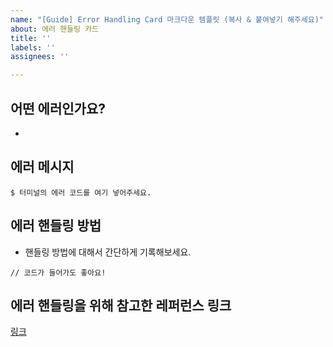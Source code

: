 ```yaml
---
name: "[Guide] Error Handling Card 마크다운 템플릿 (복사 & 붙여넣기 해주세요)"
about: 에러 핸들링 카드
title: ''
labels: ''
assignees: ''

---
```


## 어떤 에러인가요?
  - 
## 에러 메시지
```
$ 터미널의 에러 코드를 여기 넣어주세요.
```
## 에러 핸들링 방법
  - 핸들링 방법에 대해서 간단하게 기록해보세요.
```
// 코드가 들어가도 좋아요!
```
## 에러 핸들링을 위해 참고한 레퍼런스 링크
[링크]()
